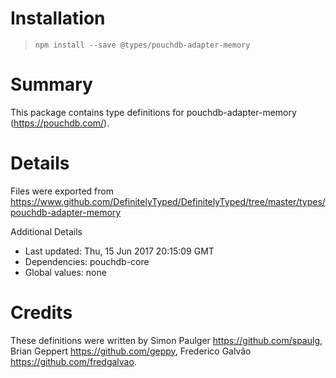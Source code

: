 # Installation
> `npm install --save @types/pouchdb-adapter-memory`

# Summary
This package contains type definitions for pouchdb-adapter-memory (https://pouchdb.com/).

# Details
Files were exported from https://www.github.com/DefinitelyTyped/DefinitelyTyped/tree/master/types/pouchdb-adapter-memory

Additional Details
 * Last updated: Thu, 15 Jun 2017 20:15:09 GMT
 * Dependencies: pouchdb-core
 * Global values: none

# Credits
These definitions were written by Simon Paulger <https://github.com/spaulg>, Brian Geppert <https://github.com/geppy>, Frederico Galvão <https://github.com/fredgalvao>.
